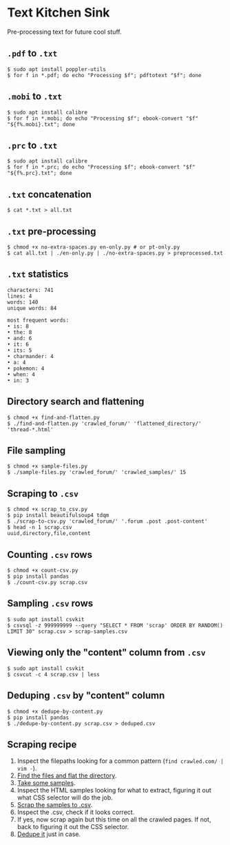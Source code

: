 # Text Kitchen Sink

Pre-processing text for future cool stuff.

## `.pdf` to `.txt`

```
$ sudo apt install poppler-utils
$ for f in *.pdf; do echo "Processing $f"; pdftotext "$f"; done
```

## `.mobi` to `.txt`

```
$ sudo apt install calibre
$ for f in *.mobi; do echo "Processing $f"; ebook-convert "$f" "${f%.mobi}.txt"; done
```

## `.prc` to `.txt`

```
$ sudo apt install calibre
$ for f in *.prc; do echo "Processing $f"; ebook-convert "$f" "${f%.prc}.txt"; done
```

## `.txt` concatenation

```
$ cat *.txt > all.txt
```

## `.txt` pre-processing

```
$ chmod +x no-extra-spaces.py en-only.py # or pt-only.py
$ cat all.txt | ./en-only.py | ./no-extra-spaces.py > preprocessed.txt
``` 

## `.txt` statistics

``` 
characters: 741
lines: 4
words: 140
unique words: 84

most frequent words:
• is: 8
• the: 8
• and: 6
• it: 6
• its: 5
• charmander: 4
• a: 4
• pokemon: 4
• when: 4
• in: 3
``` 

## Directory search and flattening

```
$ chmod +x find-and-flatten.py
$ ./find-and-flatten.py 'crawled_forum/' 'flattened_directory/' 'thread-*.html'
```

## File sampling

```
$ chmod +x sample-files.py
$ ./sample-files.py 'crawled_forum/' 'crawled_samples/' 15
```

## Scraping to `.csv`

```
$ chmod +x scrap_to_csv.py
$ pip install beautifulsoup4 tdqm
$ ./scrap-to-csv.py 'crawled_forum/' '.forum .post .post-content'
$ head -n 1 scrap.csv
uuid,directory,file,content
```

## Counting `.csv` rows

```
$ chmod +x count-csv.py
$ pip install pandas
$ ./count-csv.py scrap.csv
```

## Sampling `.csv` rows

```
$ sudo apt install csvkit
$ csvsql -z 999999999 --query "SELECT * FROM 'scrap' ORDER BY RANDOM() LIMIT 30" scrap.csv > scrap-samples.csv
```

## Viewing only the "content" column from `.csv`

```
$ sudo apt install csvkit
$ csvcut -c 4 scrap.csv | less
```

## Deduping `.csv` by "content" column

```
$ chmod +x dedupe-by-content.py
$ pip install pandas
$ ./dedupe-by-content.py scrap.csv > deduped.csv
```

## Scraping recipe

1. Inspect the filepaths looking for a common pattern (`find crawled.com/ | vim -`).
1. [Find the files and flat the directory](#directory-search-and-flattening).
1. [Take some samples](#file-sampling).
1. Inspect the HTML samples looking for what to extract, figuring it out what CSS selector will do the job.
1. [Scrap the samples to .csv](#scraping-to-csv).
1. Inspect the .csv, check if it looks correct.
1. If yes, now scrap again but this time on all the crawled pages. If not, back to figuring it out the CSS selector.
1. [Dedupe it](#deduping-csv-by-content-column) just in case.
